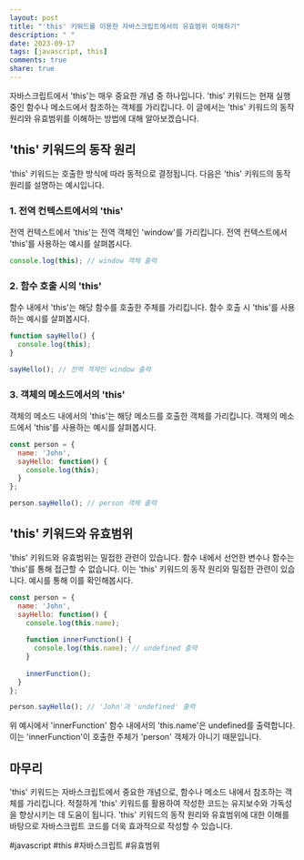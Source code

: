```yaml
---
layout: post
title: "'this' 키워드를 이용한 자바스크립트에서의 유효범위 이해하기"
description: " "
date: 2023-09-17
tags: [javascript, this]
comments: true
share: true
---
```


자바스크립트에서 'this'는 매우 중요한 개념 중 하나입니다. 'this' 키워드는 현재 실행 중인 함수나 메소드에서 참조하는 객체를 가리킵니다. 이 글에서는 'this' 키워드의 동작 원리와 유효범위를 이해하는 방법에 대해 알아보겠습니다.

## 'this' 키워드의 동작 원리

'this' 키워드는 호출한 방식에 따라 동적으로 결정됩니다. 다음은 'this' 키워드의 동작 원리를 설명하는 예시입니다.

### 1. 전역 컨텍스트에서의 'this'

전역 컨텍스트에서 'this'는 전역 객체인 'window'를 가리킵니다. 전역 컨텍스트에서 'this'를 사용하는 예시를 살펴봅시다.

```javascript
console.log(this); // window 객체 출력
```

### 2. 함수 호출 시의 'this'

함수 내에서 'this'는 해당 함수를 호출한 주체를 가리킵니다. 함수 호출 시 'this'를 사용하는 예시를 살펴봅시다.

```javascript
function sayHello() {
  console.log(this);
}

sayHello(); // 전역 객체인 window 출력
```

### 3. 객체의 메소드에서의 'this'

객체의 메소드 내에서의 'this'는 해당 메소드를 호출한 객체를 가리킵니다. 객체의 메소드에서 'this'를 사용하는 예시를 살펴봅시다.

```javascript
const person = {
  name: 'John',
  sayHello: function() {
    console.log(this);
  }
};

person.sayHello(); // person 객체 출력
```

## 'this' 키워드와 유효범위

'this' 키워드와 유효범위는 밀접한 관련이 있습니다. 함수 내에서 선언한 변수나 함수는 'this'를 통해 접근할 수 없습니다. 이는 'this' 키워드의 동작 원리와 밀접한 관련이 있습니다. 예시를 통해 이를 확인해봅시다.

```javascript
const person = {
  name: 'John',
  sayHello: function() {
    console.log(this.name);
    
    function innerFunction() {
      console.log(this.name); // undefined 출력
    }
    
    innerFunction();
  }
};

person.sayHello(); // 'John'과 'undefined' 출력
```

위 예시에서 'innerFunction' 함수 내에서의 'this.name'은 undefined를 출력합니다. 이는 'innerFunction'이 호출한 주체가 'person' 객체가 아니기 때문입니다.

## 마무리

'this' 키워드는 자바스크립트에서 중요한 개념으로, 함수나 메소드 내에서 참조하는 객체를 가리킵니다. 적절하게 'this' 키워드를 활용하여 작성한 코드는 유지보수와 가독성을 향상시키는 데 도움이 됩니다. 'this' 키워드의 동작 원리와 유효범위에 대한 이해를 바탕으로 자바스크립트 코드를 더욱 효과적으로 작성할 수 있습니다.

#javascript #this #자바스크립트 #유효범위